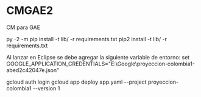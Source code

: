 # CMGAE2
CM para GAE

py -2 -m pip install -t lib/ -r requirements.txt
pip2 install -t lib/ -r requirements.txt

Al lanzar en Eclipse se debe agregar la siguiente variable de entorno:
set GOOGLE_APPLICATION_CREDENTIALS="E:\Google\proyeccion-colombia1-abed2c42047e.json"

gcloud auth login
gcloud app deploy app.yaml --project proyeccion-colombia1 --version 1